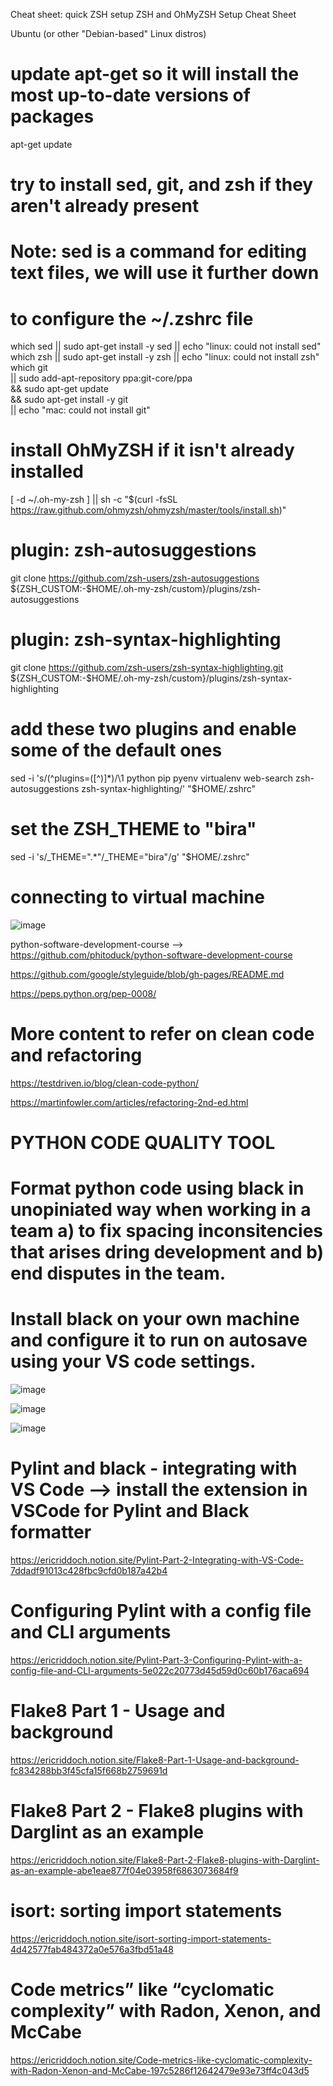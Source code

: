Cheat sheet: quick ZSH setup
ZSH and OhMyZSH Setup Cheat Sheet

Ubuntu (or other "Debian-based" Linux distros)

# update apt-get so it will install the most up-to-date versions of packages
apt-get update
 
# try to install sed, git, and zsh if they aren't already present
# Note: sed is a command for editing text files, we will use it further down
# to configure the ~/.zshrc file
which sed || sudo apt-get install -y sed || echo "linux: could not install sed"
which zsh || sudo apt-get install -y zsh || echo "linux: could not install zsh"
which git \
    || sudo add-apt-repository ppa:git-core/ppa \
    && sudo apt-get update \
    && sudo apt-get install -y git \
    || echo "mac: could not install git"
 
# install OhMyZSH if it isn't already installed
[ -d ~/.oh-my-zsh ] || sh -c "$(curl -fsSL https://raw.github.com/ohmyzsh/ohmyzsh/master/tools/install.sh)"
 
# plugin: zsh-autosuggestions
git clone https://github.com/zsh-users/zsh-autosuggestions ${ZSH_CUSTOM:-$HOME/.oh-my-zsh/custom}/plugins/zsh-autosuggestions
 
# plugin: zsh-syntax-highlighting
git clone https://github.com/zsh-users/zsh-syntax-highlighting.git ${ZSH_CUSTOM:-$HOME/.oh-my-zsh/custom}/plugins/zsh-syntax-highlighting
 
# add these two plugins and enable some of the default ones
sed -i 's/\(^plugins=([^)]*\)/\1 python pip pyenv virtualenv web-search zsh-autosuggestions zsh-syntax-highlighting/' "$HOME/.zshrc"
 
# set the ZSH_THEME to "bira"
sed -i 's/_THEME=\".*\"/_THEME=\"bira\"/g' "$HOME/.zshrc"

# connecting to virtual machine
![image](https://github.com/user-attachments/assets/b9e50f01-0bda-41c2-a627-5ce1c5ecffc2)



python-software-development-course --> https://github.com/phitoduck/python-software-development-course

https://github.com/google/styleguide/blob/gh-pages/README.md

https://peps.python.org/pep-0008/

# More content to refer on clean code and refactoring
https://testdriven.io/blog/clean-code-python/

https://martinfowler.com/articles/refactoring-2nd-ed.html

# PYTHON CODE QUALITY TOOL

# Format python code using black in unopiniated way when working in a team a) to fix spacing inconsitencies that arises dring development and b) end disputes in the team.
# Install black on your own machine and configure it to run on autosave using your VS code settings.
![image](https://github.com/user-attachments/assets/85675987-4b46-4c79-81cf-3c265f01494a)

![image](https://github.com/user-attachments/assets/2799cd8e-13fb-4849-b5ab-8abf4f3389d8)

![image](https://github.com/user-attachments/assets/fc0bd469-ebc4-46ab-845d-9342375babd0)

# Pylint and black - integrating with VS Code --> install the extension in VSCode for Pylint and Black formatter
https://ericriddoch.notion.site/Pylint-Part-2-Integrating-with-VS-Code-7ddadf91013c428fbc9cfd0b187a42b4

# Configuring Pylint with a config file and CLI arguments
https://ericriddoch.notion.site/Pylint-Part-3-Configuring-Pylint-with-a-config-file-and-CLI-arguments-5e022c20773d45d59d0c60b176aca694

# Flake8 Part 1 - Usage and background
https://ericriddoch.notion.site/Flake8-Part-1-Usage-and-background-fc834288bb3f45cfa15f668b2759691d

# Flake8 Part 2 - Flake8 plugins with Darglint as an example
https://ericriddoch.notion.site/Flake8-Part-2-Flake8-plugins-with-Darglint-as-an-example-abe1eae877f04e03958f6863073684f9

# isort: sorting import statements
https://ericriddoch.notion.site/isort-sorting-import-statements-4d42577fab484372a0e576a3fbd51a48

# Code metrics” like “cyclomatic complexity” with Radon, Xenon, and McCabe
https://ericriddoch.notion.site/Code-metrics-like-cyclomatic-complexity-with-Radon-Xenon-and-McCabe-197c5286f12642479e93e73ff4c043d5










